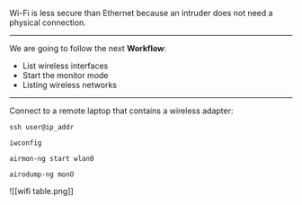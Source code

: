 Wi-Fi is less secure than Ethernet because an intruder does not need a physical connection.

---
We are going to follow the next **Workflow**:
- List wireless interfaces
- Start the monitor mode
- Listing wireless networks

---
Connect to a remote laptop that contains a wireless adapter:
````
ssh user@ip_addr

iwconfig

airmon-ng start wlan0

airodump-ng monO
````

![[wifi table.png]]